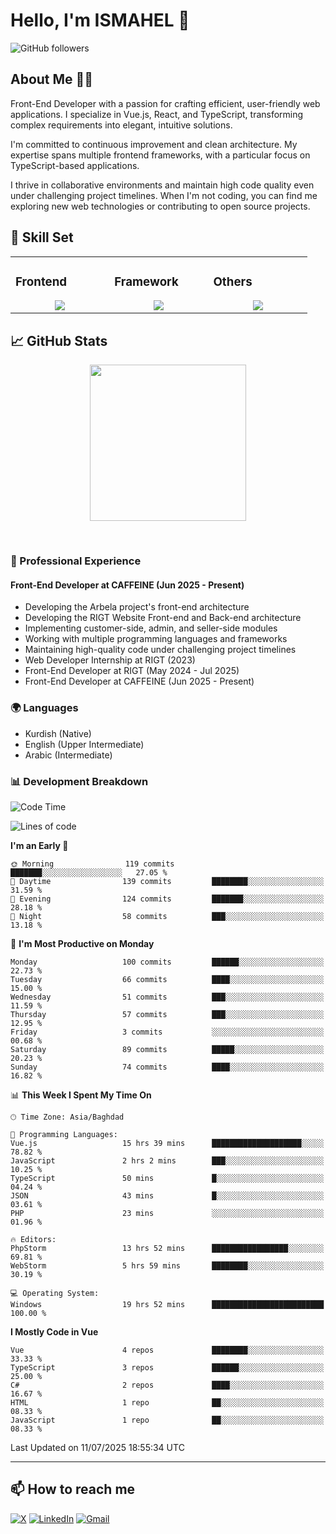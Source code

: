 # Hello, I'm ISMAHEL 👋 
![GitHub followers](https://img.shields.io/github/followers/ismahelZero) 

## About Me 👨‍💻
Front-End Developer with a passion for crafting efficient, user-friendly web applications. I specialize in Vue.js, React, and TypeScript, transforming complex requirements into elegant, intuitive solutions.

I'm committed to continuous improvement and clean architecture. My expertise spans multiple frontend frameworks, with a particular focus on TypeScript-based applications.

I thrive in collaborative environments and maintain high code quality even under challenging project timelines. When I'm not coding, you can find me exploring new web technologies or contributing to open source projects.

## 💼 Skill Set

<table><tr><td valign="top" width="25%">

### Frontend  
<a href="https://github.com/ismahelZero">
<div align="center">  
       <img src="https://skillicons.dev/icons?i=html,css,bootstrap,tailwind,js,ts&perline=4" /> 
</div>
</a>
 </td><td valign="top" width="25%">
        
### Framework
<a href="https://github.com/ismahelZero">
<div align="center">
       <img src="https://skillicons.dev/icons?i=vuejs,nuxtjs,react&perline=4" /> 
</div>
</a>

</td><td valign="top" width="25%">
  
### Others
<a href="https://github.com/ismahelZero">
<div align="center">
       <img src="https://skillicons.dev/icons?i=git,github,npm,figma,vscode,webstorm,discord,vscodeqt&perline=4" /> 
</div>
</a>
</td>
</tr></table>


## 📈 GitHub Stats
<!-- Activity Graph -->
<p align="center">
  <a href="https://github.com/ismahelZero">
    <img height=250 src="https://github-readme-activity-graph.vercel.app/graph?username=ismahelZero&bg_color=282c34&color=FDFD96&line=FDFD96&point=FFFFFF&area_color=79FE96&border_radius=24.5&title_color=FDFD96&border_radius=20px"/>
  </a> 
</p>

<br>

### 💼 Professional Experience
#### Front-End Developer at CAFFEINE (Jun 2025 - Present)
- Developing the Arbela project's front-end architecture
- Developing the RIGT Website Front-end and Back-end architecture
- Implementing customer-side, admin, and seller-side modules
- Working with multiple programming languages and frameworks
- Maintaining high-quality code under challenging project timelines
- Web Developer Internship at RIGT (2023)
- Front-End Developer at RIGT (May 2024 - Jul 2025)
- Front-End Developer at CAFFEINE (Jun 2025 - Present)

### 🌍 Languages
- Kurdish (Native)
- English (Upper Intermediate)
- Arabic (Intermediate)

### 📊 Development Breakdown
<!--START_SECTION:waka-->
![Code Time](http://img.shields.io/badge/Code%20Time-1%2C212%20hrs%2037%20mins-blue)

![Lines of code](https://img.shields.io/badge/From%20Hello%20World%20I%27ve%20Written-4.9%20million%20lines%20of%20code-blue)

**I'm an Early 🐤** 

```text
🌞 Morning                119 commits         ███████░░░░░░░░░░░░░░░░░░   27.05 % 
🌆 Daytime                139 commits         ████████░░░░░░░░░░░░░░░░░   31.59 % 
🌃 Evening                124 commits         ███████░░░░░░░░░░░░░░░░░░   28.18 % 
🌙 Night                  58 commits          ███░░░░░░░░░░░░░░░░░░░░░░   13.18 % 
```
📅 **I'm Most Productive on Monday** 

```text
Monday                   100 commits         ██████░░░░░░░░░░░░░░░░░░░   22.73 % 
Tuesday                  66 commits          ████░░░░░░░░░░░░░░░░░░░░░   15.00 % 
Wednesday                51 commits          ███░░░░░░░░░░░░░░░░░░░░░░   11.59 % 
Thursday                 57 commits          ███░░░░░░░░░░░░░░░░░░░░░░   12.95 % 
Friday                   3 commits           ░░░░░░░░░░░░░░░░░░░░░░░░░   00.68 % 
Saturday                 89 commits          █████░░░░░░░░░░░░░░░░░░░░   20.23 % 
Sunday                   74 commits          ████░░░░░░░░░░░░░░░░░░░░░   16.82 % 
```


📊 **This Week I Spent My Time On** 

```text
🕑︎ Time Zone: Asia/Baghdad

💬 Programming Languages: 
Vue.js                   15 hrs 39 mins      ████████████████████░░░░░   78.82 % 
JavaScript               2 hrs 2 mins        ███░░░░░░░░░░░░░░░░░░░░░░   10.25 % 
TypeScript               50 mins             █░░░░░░░░░░░░░░░░░░░░░░░░   04.24 % 
JSON                     43 mins             █░░░░░░░░░░░░░░░░░░░░░░░░   03.61 % 
PHP                      23 mins             ░░░░░░░░░░░░░░░░░░░░░░░░░   01.96 % 

🔥 Editors: 
PhpStorm                 13 hrs 52 mins      █████████████████░░░░░░░░   69.81 % 
WebStorm                 5 hrs 59 mins       ████████░░░░░░░░░░░░░░░░░   30.19 % 

💻 Operating System: 
Windows                  19 hrs 52 mins      █████████████████████████   100.00 % 
```

**I Mostly Code in Vue** 

```text
Vue                      4 repos             ████████░░░░░░░░░░░░░░░░░   33.33 % 
TypeScript               3 repos             ██████░░░░░░░░░░░░░░░░░░░   25.00 % 
C#                       2 repos             ████░░░░░░░░░░░░░░░░░░░░░   16.67 % 
HTML                     1 repo              ██░░░░░░░░░░░░░░░░░░░░░░░   08.33 % 
JavaScript               1 repo              ██░░░░░░░░░░░░░░░░░░░░░░░   08.33 % 
```




 Last Updated on 11/07/2025 18:55:34 UTC
<!--END_SECTION:waka-->

---
## 📫 How to reach me
[![X](https://img.shields.io/badge/X-informational?style=for-the-badge&logo=X&logoColor=white)](https://www.twitter.com/ismahel_zero/)
[![LinkedIn](https://img.shields.io/badge/LinkedIn-0077B5?style=for-the-badge&logo=linkedin&logoColor=white)](https://linkedin.com/in/ismahel-zero-1053b4228)
[![Gmail](https://img.shields.io/badge/Gmail-informational?style=for-the-badge&color=EA4335&logo=gmail&logoColor=white)](mailto:ismahel.zero94@gmail.com?subject=Hey!)
